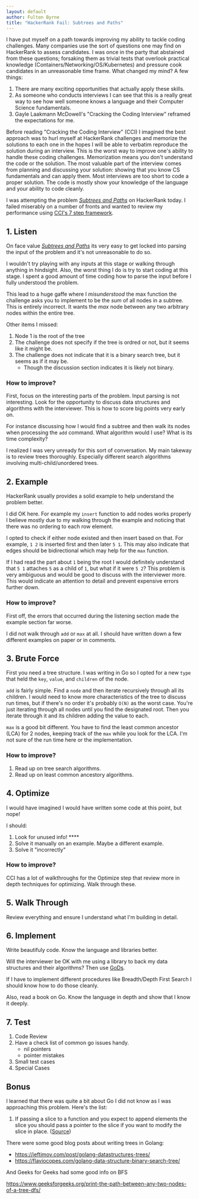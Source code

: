 ```yaml
---
layout: default
author: Fulton Byrne
title: "HackerRank Fail: Subtrees and Paths"
---
```


I have put myself on a path towards improving my ability to tackle 
coding challenges. Many companies use the sort of questions one may
find on HackerRank to assess candidates. I was once in the party
that abstained from these questions; forsaking them as trivial tests
that overlook practical knowledge (Containers/Networking/OS/Kubernetes)
and pressure cook candidates in an unreasonable time frame. What changed my mind?
A few things:

1. There are many exciting opportunities that actually apply these skills.
2. As someone who conducts interviews I can see that this is a really great
way to see how well someone knows a language and their Computer Science fundamentals.
3. Gayle Laakmann McDowell's "Cracking the Coding Interview" reframed the expectations
for me.

Before reading "Cracking the Coding Interview" (CCI) I imagined the best approach
was to hurl myself at HackerRank challenges and memorize the solutions to each one
in the hopes I will be able to verbatim reproduce the solution during an interview.
This is the worst way to improve one's ability to handle these coding challenges.
Memorization means you don't understand the code or the solution. The most valuable
part of the interview comes from planning and discussing your solution: showing that
you know CS fundamentals and can apply them. Most interviews are too short to code
a proper solution. The code is mostly show your knowledge of the language and your
ability to code cleanly.

I was attempting the problem [_Subtrees and Paths_]
on HackerRank today. I failed miserably on a number of fronts and wanted to review my
performance using [CCI's 7 step framework].

## 1. Listen

On face value [_Subtrees and Paths_] its very
easy to get locked into parsing the input of the
problem and it's not unreasonable to do so.

I wouldn't try playing with any inputs at this stage
or walking through anything in hindsight. Also,
the worst thing I do is try to start coding at this
stage. I spent a good amount of time coding
how to parse the input before I fully understood the
problem.

This lead to a huge gaffe where I _misunderstood_
the max function the challenge asks you to implement
to be the _sum_ of all nodes in a subtree. This
is entirely incorrect. It wants the _max_ node between
any two arbitrary nodes within the entire tree.

Other items I missed:
1. Node 1 is the root of the tree
2. The challenge does not specify if the
tree is ordred or not, but it seems like it might
be.
3. The challenge does not indicate that it is a binary
search tree, but it seems as if it may be.
   + Though the discussion section indicates it is 
   likely not binary.

### How to improve?

First, focus on the interesting parts of the problem.
Input parsing is not interesting. Look for the
opportunity to discuss data structures and algorithms
with the interviewer. This is how to score big points
very early on.

For instance discussing how I would find a subtree
and then walk its nodes when processing the `add`
command. What algorithm would I use? What is its time
complexity?

I realized I was very unready for this sort of
conversation. My main takeway is to review trees
thoroughly. Especially different search algorithms
involving multi-child/unordered trees.

## 2. Example
HackerRank usually provides a solid example to help
understand the problem better.

I did OK here. For example my `insert` function to 
add nodes works properly I believe mostly due
to my walking through the example and noticing that
there was no ordering to each row element. 

I opted to check if either node existed and then insert 
based on that. For example, `1 2` is inserted first and 
then later `5 1`. This may also indicate that edges
should be bidirectional which may help for the `max`
function. 

If I had read the part about `1` being the
root I would definitely understand that `5 1` attaches
`5` as a child of `1`, but what if it were `5 2`?
This problem is very ambiguous and would be good to
discuss with the interviewer more. This would
indicate an attention to detail and prevent expensive 
errors further down.

### How to improve?
First off, the errors that occurred during the
listening section made the example section far worse.

I did not walk through `add` or `max` at all.
I should have written down a few different examples
on paper or in comments.


## 3. Brute Force
First you need a tree structure. I was writing in 
Go so I opted for a new `type` that held the
`key`, `value`, and `children` of the node.

`add` is fairly simple. Find a `node` and then
iterate recursively through all its children.
I would need to know more characteristics of the tree
to discuss run times, but if there's no order
it's probably `O(N)` as the worst case. You're just
iterating through all nodes until you find the
designated root. Then you iterate through it and
its children adding the value to each.

`max` is a good bit different. You have to find
the least common ancestor (LCA) for 2 nodes, keeping 
track of the `max` while you look for the LCA.
I'm not sure of the run time here or the implementation.

### How to improve?
1. Read up on tree search algorithms.
2. Read up on least common ancestory algorithms.

## 4. Optimize

I would have imagined I would have written some
code at this point, but nope!

I should:
1. Look for unused info! ****
2. Solve it manually on an example.
 Maybe a different example.
3. Solve it "incorrectly"

### How to improve?
CCI has a lot of walkthroughs for the Optimize step
that review more in depth techniques for optimizing.
Walk through these.

## 5. Walk Through
Review everything and ensure I understand what I'm
building in detail.

## 6. Implement

Write beautifuly code. Know the language and libraries
better.

Will the interviewer be OK with me using a library
to back my data structures and their algorithms?
Then use [GoDs](https://github.com/emirpasic/gods).

If I have to implement different procedures like
Breadth/Depth First Search I should know how to do
those cleanly.

Also, read a book on Go. Know the language in depth
and show that I know it deeply.

## 7. Test

1. Code Review
2. Have a check list of common go issues handy.
   + nil pointers
   + pointer mistakes
3. Small test cases
4. Special Cases


## Bonus

I learned that there was quite a bit about Go I did
not know as I was approaching this problem. Here's
the list:

1. If passing a slice to a function and you expect
to append elements the slice you should pass a pointer
to the slice if you want to modify the slice in place.
([Source](https://medium.com/swlh/golang-tips-why-pointers-to-slices-are-useful-and-how-ignoring-them-can-lead-to-tricky-bugs-cac90f72e77b))

There were some good blog posts about writing trees
in Golang:

* https://ieftimov.com/post/golang-datastructures-trees/
* https://flaviocopes.com/golang-data-structure-binary-search-tree/

And Geeks for Geeks had some good info on BFS

https://www.geeksforgeeks.org/print-the-path-between-any-two-nodes-of-a-tree-dfs/



[_Subtrees and Paths_]: https://www.hackerrank.com/challenges/subtrees-and-paths/problem
[CCI's 7 step framework]: https://youtu.be/GKgAVjJxh9w